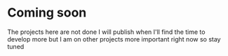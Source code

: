 # Coming soon

The projects here are not done I will publish when I'll find the time to develop more but I am on other projects more important right now so stay tuned
